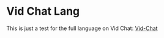 # Vid Chat Lang

This is just a test for the full language on Vid Chat:
<a href="https://vid-chat-fc16a.firebaseapp.com">Vid-Chat</a>
